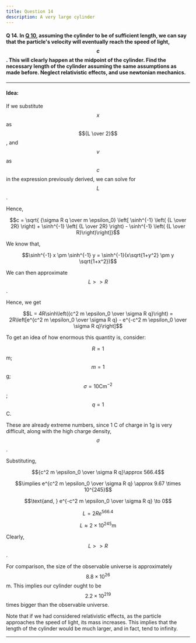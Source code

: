 ```yaml
---
title: Question 14
description: A very large cylinder
---
```


<script src="https://cdn.mathjax.org/mathjax/latest/MathJax.js?config=TeX-AMS-MML_HTMLorMML" type="text/javascript"></script>

#### Q 14. In [Q 10](https://python128.github.io/questions/10), assuming the cylinder to be of sufficient length, we can say that the particle's velocity will eventually reach the speed of light, $$c$$. This will clearly happen at the midpoint of the cylinder. Find the necessary length of the cylinder assuming the same assumptions as made before. Neglect relativistic effects, and use newtonian mechanics.

---
#### Idea: 

If we substitute $$x$$ as $${L \over 2}$$, and $$v$$ as $$c$$ in the expression previously derived, we can solve for $$L$$.

Hence,

$$c =  \sqrt{ {\sigma R q \over m \epsilon_0} \left[ \sinh^{-1} \left( {L \over 2R} \right) + \sinh^{-1} \left( {L \over 2R} \right) - \sinh^{-1} \left( {L \over R}\right)\right]}$$

We know that,

$$\sinh^{-1} x \pm \sinh^{-1} y = \sinh^{-1}(x\sqrt{1+y^2} \pm y \sqrt{1+x^2})$$

We can then approximate $$L>>R$$.

Hence, we get

$$L = 4R\sinh\left({c^2 m \epsilon_0 \over \sigma R q}\right) = 2R\left[e^{c^2 m \epsilon_0 \over \sigma R q} - e^{-c^2 m \epsilon_0 \over \sigma R q}\right]$$

To get an idea of how enormous this quantity is, consider:

$$R=1$$m; $$m=1$$g; $$\sigma=10\text{Cm}^{-2}$$; $$q=1$$C.

These are already extreme numbers, since 1 C of charge in 1g is very difficult, along with the high charge density, $$\sigma$$.

Substituting,

$${c^2 m \epsilon_0 \over \sigma R q}\approx 566.4$$

$$\implies e^{c^2 m \epsilon_0 \over \sigma R q} \approx 9.67 \times 10^{245}$$

$$\text{and, } e^{-c^2 m \epsilon_0 \over \sigma R q} \to 0$$

$$L = 2R e^{566.4}$$

$$L \approx 2 \times 10^{245}\text{m}$$

Clearly, $$L>>R$$.

For comparison, the size of the observable universe is approximately $$8.8 \times 10^{26}$$m. This implies our cylinder ought to be $$2.2 \times 10 ^{219}$$ times bigger than the observable universe.

Note that if we had considered relativistic effects, as the particle approaches the speed of light, its mass increases. This implies that the length of the cylinder would be much larger, and in fact, tend to infinity.

---
